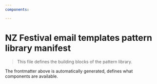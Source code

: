 ```yaml
---
components:

---
```


# NZ Festival email templates pattern library manifest

> This file defines the building blocks of the pattern library.

The frontmatter above is automatically generated, defines what components are available.
